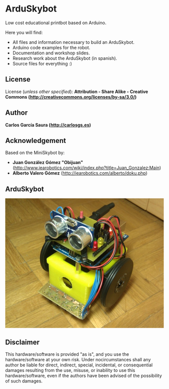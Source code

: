 ArduSkybot  
=====  

Low cost educational printbot based on Arduino.  

Here you will find:  
 * All files and information necessary to build an ArduSkybot.  
 * Arduino code examples for the robot.  
 * Documentation and workshop slides.  
 * Research work about the ArduSkybot (in spanish).  
 * Source files for everything :)  

License  
--
License (_unless other specified_): **Attribution - Share Alike - Creative Commons (<http://creativecommons.org/licenses/by-sa/3.0/>)**  

Author  
--
**Carlos García Saura (<http://carlosgs.es>)**  

Acknowledgement  
--
Based on the MiniSkybot by:  
 * **Juan González Gómez "Obijuan"** (<http://www.iearobotics.com/wiki/index.php?title=Juan_Gonzalez:Main>)  
 * **Alberto Valero Gómez** (<http://iearobotics.com/alberto/doku.php>)  

ArduSkybot  
--
![ScreenShot](https://github.com/carlosgs/ArduSkybot/raw/master/Media/ArduSkyBot.jpg)  

Disclaimer  
--
This hardware/software is provided "as is", and you use the hardware/software at your own risk. Under nocircumstances shall any author be liable for direct, indirect, special, incidental, or consequential damages resulting from the use, misuse, or inability to use this hardware/software, even if the authors have been advised of the possibility of such damages.  

